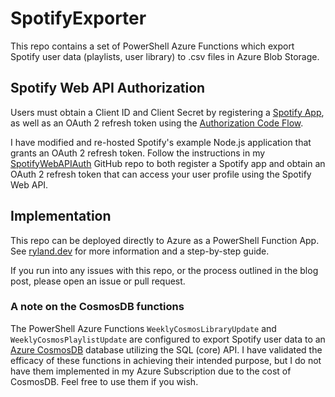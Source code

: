 # SpotifyExporter

This repo contains a set of PowerShell Azure Functions which export Spotify user data (playlists, user library) to .csv files in Azure Blob Storage.

## Spotify Web API Authorization

Users must obtain a Client ID and Client Secret by registering a [Spotify App](https://developer.spotify.com/documentation/general/guides/app-settings/), as well as an OAuth 2 refresh token using the [Authorization Code Flow](https://developer.spotify.com/documentation/general/guides/authorization-guide/#authorization-code-flow).

I have modified and re-hosted Spotify's example Node.js application that grants an OAuth 2 refresh token. Follow the instructions in my [SpotifyWebAPIAuth](https://github.com/RylandDeGregory/SpotifyWebAPIAuth) GitHub repo to both register a Spotify app and obtain an OAuth 2 refresh token that can access your user profile using the Spotify Web API.

## Implementation

This repo can be deployed directly to Azure as a PowerShell Function App. See [ryland.dev](https://ryland.dev/posts/spotify-exporter) for more information and a step-by-step guide.

If you run into any issues with this repo, or the process outlined in the blog post, please open an issue or pull request.

### A note on the CosmosDB functions

The PowerShell Azure Functions `WeeklyCosmosLibraryUpdate` and `WeeklyCosmosPlaylistUpdate` are configured to export Spotify user data to an [Azure CosmosDB](https://azure.microsoft.com/en-us/services/cosmos-db/) database utilizing the SQL (core) API. I have validated the efficacy of these functions in achieving their intended purpose, but I do not have them implemented in my Azure Subscription due to the cost of CosmosDB. Feel free to use them if you wish.